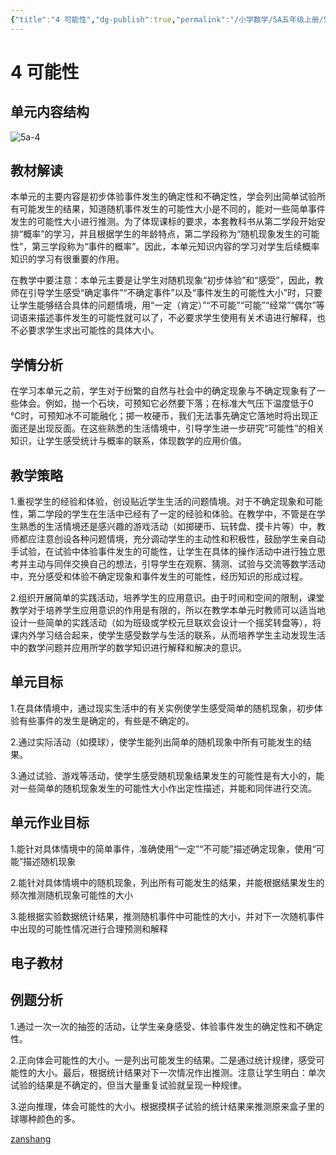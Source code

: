 ```yaml
---
{"title":"4 可能性","dg-publish":true,"permalink":"/小学数学/5A五年级上册/5a-4/","dgPassFrontmatter":true}
---
```



# 4 可能性

## 单元内容结构

![5a-4](https://r2.edui123.com/2023/04/5a-4.png)

## 教材解读

本单元的主要内容是初步体验事件发生的确定性和不确定性，学会列出简单试验所有可能发生的结果，知道随机事件发生的可能性大小是不同的，能对一些简单事件发生的可能性大小进行推测。为了体现课标的要求，本套教科书从第二学段开始安排“概率”的学习，并且根据学生的年龄特点，第二学段称为“随机现象发生的可能性”，第三学段称为“事件的概率”。因此，本单元知识内容的学习对学生后续概率知识的学习有很重要的作用。

在教学中要注意：本单元主要是让学生对随机现象“初步体验”和“感受”，因此，教师在引导学生感受“确定事件”“不确定事件”以及“事件发生的可能性大小”时，只要让学生能够结合具体的问题情境，用“一定（肯定）”“不可能”“可能”“经常”“偶尔”等词语来描述事件发生的可能性就可以了，不必要求学生使用有关术语进行解释，也不必要求学生求出可能性的具体大小。

## 学情分析

在学习本单元之前，学生对于纷繁的自然与社会中的确定现象与不确定现象有了一些体会。例如，抛一个石块，可预知它必然要下落；在标准大气压下温度低于0 ℃时，可预知冰不可能融化；掷一枚硬币，我们无法事先确定它落地时将出现正面还是出现反面。在这些熟悉的生活情境中，引导学生进一步研究“可能性”的相关知识，让学生感受统计与概率的联系，体现数学的应用价值。

## 教学策略

1.重视学生的经验和体验，创设贴近学生生活的问题情境。对于不确定现象和可能性，第二学段的学生在生活中已经有了一定的经验和体验。在教学中，不管是在学生熟悉的生活情境还是感兴趣的游戏活动（如掷硬币、玩转盘、摸卡片等）中，教师都应注意创设各种问题情境，充分调动学生的主动性和积极性，鼓励学生亲自动手试验，在试验中体验事件发生的可能性，让学生在具体的操作活动中进行独立思考并主动与同伴交换自己的想法，引导学生在观察、猜测、试验与交流等数学活动中，充分感受和体验不确定现象和事件发生的可能性，经历知识的形成过程。

2.组织开展简单的实践活动，培养学生的应用意识。由于时间和空间的限制，课堂教学对于培养学生应用意识的作用是有限的，所以在教学本单元时教师可以适当地设计一些简单的实践活动（如为班级或学校元旦联欢会设计一个摇奖转盘等），将课内外学习结合起来，使学生感受数学与生活的联系，从而培养学生主动发现生活中的数学问题并应用所学的数学知识进行解释和解决的意识。

## 单元目标

1.在具体情境中，通过现实生活中的有关实例使学生感受简单的随机现象，初步体验有些事件的发生是确定的，有些是不确定的。

2.通过实际活动（如摸球），使学生能列出简单的随机现象中所有可能发生的结果。

3.通过试验、游戏等活动，使学生感受随机现象结果发生的可能性是有大小的，能对一些简单的随机现象发生的可能性大小作出定性描述，并能和同伴进行交流。

## 单元作业目标

1.能针对具体情境中的简单事件，准确使用“一定”“不可能”描述确定现象，使用“可能”描述随机现象

2.能针对具体情境中的随机现象，列出所有可能发生的结果，并能根据结果发生的频次推测随机现象可能性的大小

3.能根据实验数据统计结果，推测随机事件中可能性的大小，并对下一次随机事件中出现的可能性情况进行合理预测和解释


## 电子教材

<Epep grade="xxsx5a" :pep="1221001501141" :pages="44" :paged="49" ></Epep>

## 例题分析

1.通过一次一次的抽签的活动，让学生亲身感受、体验事件发生的确定性和不确定性。

2.正向体会可能性的大小。一是列出可能发生的结果。二是通过统计规律，感受可能性的大小。最后，根据统计结果对下一次情况作出推测。注意让学生明白：单次试验的结果是不确定的，但当大量重复试验就呈现一种规律。

3.逆向推理，体会可能性的大小。根据摸棋子试验的统计结果来推测原来盒子里的球哪种颜色的多。

[zanshang](../res/zanshang.md ':include')